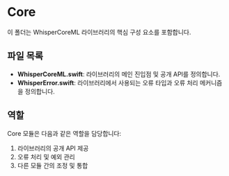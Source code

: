 # Core

이 폴더는 WhisperCoreML 라이브러리의 핵심 구성 요소를 포함합니다.

## 파일 목록

- **WhisperCoreML.swift**: 라이브러리의 메인 진입점 및 공개 API를 정의합니다.
- **WhisperError.swift**: 라이브러리에서 사용되는 오류 타입과 오류 처리 메커니즘을 정의합니다.

## 역할

Core 모듈은 다음과 같은 역할을 담당합니다:

1. 라이브러리의 공개 API 제공
2. 오류 처리 및 예외 관리
3. 다른 모듈 간의 조정 및 통합 